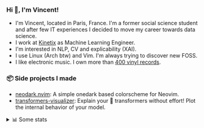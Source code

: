 ### Hi 👋, I'm Vincent!</h1>

- I'm Vincent, located in Paris, France. I'm a former social science student and after few IT experiences I decided to move my career towards data science.
- I work at <a href="https://www.kinetix.tech/">Kinetix<a/> as Machine Learning Engineer.
- I'm interested in NLP, CV and explicability (XAI).
- I use Linux (Arch btw) and Vim. I'm always trying to discover new FOSS.
- I like electronic music. I own more than <a href="https://www.discogs.com/user/Voigt_Kampff/collection">400 vinyl records<a/>.

### 📦 Side projects I made
  
- [neodark.nvim](https://github.com/VDuchauffour/neodark.nvim): A simple onedark based colorscheme for Neovim.
- [transformers-visualizer](https://github.com/VDuchauffour/transformers-visualizer): Explain your 🤗 transformers without effort! Plot the internal behavior of your model. 

<details><summary>📊 Some stats</summary>  
  
<p align="center">
  <img alt="VDuchauffour's github stats" src="https://github-readme-stats.vercel.app/api?username=VDuchauffour&count_private=true&include_all_commits=true&show_icons=true&theme=react"/>
  <br />
  <img alt="VDuchauffour's streak stats" src="https://streak-stats.demolab.com?user=VDuchauffour&theme=react"/>
  <br />
  <img alt="VDuchauffour's language stats" src="https://github-readme-stats.vercel.app/api/top-langs/?username=VDuchauffour&count_private=true&include_all_commits=true&show_icons=true&layout=compact&theme=react"/>
  <!--   <br />
  <img alt="VDuchauffour's Wakatime stats" src="https://github-readme-stats.vercel.app/api/wakatime?username=VDuchauffour&theme=react"/> -->
</p>
<br />

#### Wakatime stats
<!--START_SECTION:waka-->
![Code Time](http://img.shields.io/badge/Code%20Time-456%20hrs%2047%20mins-blue)

![Lines of code](https://img.shields.io/badge/From%20Hello%20World%20I%27ve%20Written-109.4%20thousand%20lines%20of%20code-blue)

**🐱 My GitHub Data** 

> 📦 18.0 kB Used in GitHub's Storage 
 > 
> 🏆 798 Contributions in the Year 2023
 > 
> 🚫 Not Opted to Hire
 > 
> 📜 6 Public Repositories 
 > 
> 🔑 2 Private Repositories 
 > 
**I'm an Early 🐤** 

```text
🌞 Morning                44 commits          █░░░░░░░░░░░░░░░░░░░░░░░░   04.82 % 
🌆 Daytime                536 commits         ███████████████░░░░░░░░░░   58.77 % 
🌃 Evening                275 commits         ████████░░░░░░░░░░░░░░░░░   30.15 % 
🌙 Night                  57 commits          ██░░░░░░░░░░░░░░░░░░░░░░░   06.25 % 
```
📅 **I'm Most Productive on Monday** 

```text
Monday                   285 commits         ████████░░░░░░░░░░░░░░░░░   31.25 % 
Tuesday                  81 commits          ██░░░░░░░░░░░░░░░░░░░░░░░   08.88 % 
Wednesday                145 commits         ████░░░░░░░░░░░░░░░░░░░░░   15.90 % 
Thursday                 200 commits         █████░░░░░░░░░░░░░░░░░░░░   21.93 % 
Friday                   145 commits         ████░░░░░░░░░░░░░░░░░░░░░   15.90 % 
Saturday                 19 commits          █░░░░░░░░░░░░░░░░░░░░░░░░   02.08 % 
Sunday                   37 commits          █░░░░░░░░░░░░░░░░░░░░░░░░   04.06 % 
```


📊 **This Week I Spent My Time On** 

```text
💬 Programming Languages: 
Python                   13 hrs 23 mins      ██████████████████░░░░░░░   73.60 % 
Bash                     1 hr 33 mins        ██░░░░░░░░░░░░░░░░░░░░░░░   08.52 % 
JSON                     56 mins             █░░░░░░░░░░░░░░░░░░░░░░░░   05.14 % 
YAML                     46 mins             █░░░░░░░░░░░░░░░░░░░░░░░░   04.25 % 
Markdown                 18 mins             ░░░░░░░░░░░░░░░░░░░░░░░░░   01.70 % 
```


 Last Updated on 07/03/2023 00:42:58 UTC
<!--END_SECTION:waka-->
</details>
